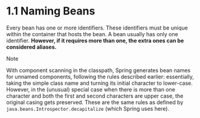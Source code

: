 # 1.1 Naming Beans

Every bean has one or more identifiers. These identifiers must be unique within the container that hosts the bean. A bean usually has only one identifier. **However, if it requires more than one, the extra ones can be considered aliases.**

> [!NOTE]
> With component scanning in the classpath, Spring generates bean names for unnamed components, following the rules described earlier: essentially, taking the simple class name and turning its initial character to lower-case. However, in the \(unusual\) special case when there is more than one character and both the first and second characters are upper case, the original casing gets preserved. These are the same rules as defined by `java.beans.Introspector.decapitalize` \(which Spring uses here\).

